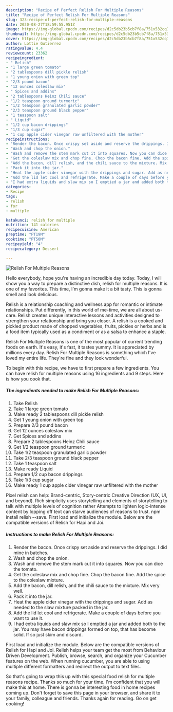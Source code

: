 ```yaml
---
description: "Recipe of Perfect Relish For Multiple Reasons"
title: "Recipe of Perfect Relish For Multiple Reasons"
slug: 323-recipe-of-perfect-relish-for-multiple-reasons
date: 2020-08-27T18:59:55.951Z
image: https://img-global.cpcdn.com/recipes/d2c5db23b5cb7f8a/751x532cq70/relish-for-multiple-reasons-recipe-main-photo.jpg
thumbnail: https://img-global.cpcdn.com/recipes/d2c5db23b5cb7f8a/751x532cq70/relish-for-multiple-reasons-recipe-main-photo.jpg
cover: https://img-global.cpcdn.com/recipes/d2c5db23b5cb7f8a/751x532cq70/relish-for-multiple-reasons-recipe-main-photo.jpg
author: Lottie Gutierrez
ratingvalue: 4.4
reviewcount: 23362
recipeingredient:
- " Relish"
- "1 large green tomato"
- "2 tablespoons dill pickle relish"
- "1 young onion with green top"
- "2/3 pound bacon"
- "12 ounces coleslaw mix"
- " Spices and addins"
- "2 tablespoons Heinz Chili sauce"
- "1/2 teaspoon ground turmeric"
- "1/2 teaspoon granulated garlic powder"
- "2/3 teaspoon ground black pepper"
- "1 teaspoon salt"
- " Liquid"
- "1/2 cup bacon drippings"
- "1/3 cup sugar"
- "1 cup apple cider vinegar raw unfiltered with the mother"
recipeinstructions:
- "Render the bacon. Once crispy set aside and reserve the drippings. I did mine in batches."
- "Wash and chop the onion."
- "Wash and remove the stem mark cut it into squares. Now you can dice the tomato."
- "Get the coleslaw mix and chop fine. Chop the bacon fine. Add the spice to the coleslaw mixture."
- "Add the bacon, dill relish, and the chili sauce to the mixture. Mix very well."
- "Pack it into the jar."
- "Heat the apple cider vinegar with the drippings and sugar. Add as needed to the slaw mixture packed in the jar."
- "Add the lid let cool and refrigerate. Make a couple of days before you want to use it."
- "I had extra liquids and slaw mix so I emptied a jar and added both to the jar. You may have bacon drippings formed on top, that has become solid. If so just skim and discard."
categories:
- Recipe
tags:
- relish
- for
- multiple

katakunci: relish for multiple 
nutrition: 141 calories
recipecuisine: American
preptime: "PT19M"
cooktime: "PT50M"
recipeyield: "4"
recipecategory: Dessert

---
```



![Relish For Multiple Reasons](https://img-global.cpcdn.com/recipes/d2c5db23b5cb7f8a/751x532cq70/relish-for-multiple-reasons-recipe-main-photo.jpg)

Hello everybody, hope you're having an incredible day today. Today, I will show you a way to prepare a distinctive dish, relish for multiple reasons. It is one of my favorites. This time, I'm gonna make it a bit tasty. This is gonna smell and look delicious.

Relish is a relationship coaching and wellness app for romantic or intimate relationships. Put differently, in this world of me-time, we are all about us-care. Relish creates unique interactive lessons and activities designed to strengthen your relationship and bring you closer. A relish is a cooked and pickled product made of chopped vegetables, fruits, pickles or herbs and is a food item typically used as a condiment or as a salsa to enhance a staple.

Relish For Multiple Reasons is one of the most popular of current trending foods on earth. It's easy, it's fast, it tastes yummy. It is appreciated by millions every day. Relish For Multiple Reasons is something which I've loved my entire life. They're fine and they look wonderful.


To begin with this recipe, we have to first prepare a few ingredients. You can have relish for multiple reasons using 16 ingredients and 9 steps. Here is how you cook that.

<!--inarticleads1-->

##### The ingredients needed to make Relish For Multiple Reasons:

1. Take  Relish
1. Take 1 large green tomato
1. Make ready 2 tablespoons dill pickle relish
1. Get 1 young onion with green top
1. Prepare 2/3 pound bacon
1. Get 12 ounces coleslaw mix
1. Get  Spices and addins
1. Prepare 2 tablespoons Heinz Chili sauce
1. Get 1/2 teaspoon ground turmeric
1. Take 1/2 teaspoon granulated garlic powder
1. Take 2/3 teaspoon ground black pepper
1. Take 1 teaspoon salt
1. Make ready  Liquid
1. Prepare 1/2 cup bacon drippings
1. Take 1/3 cup sugar
1. Make ready 1 cup apple cider vinegar raw unfiltered with the mother


Pixel relish can help: Brand-centric, Story-centric Creative Direction (UX, UI, and beyond). Rich simplicity uses storytelling and elements of storytelling to talk with multiple levels of cognition rather Attempts to lighten logic-intense content by lopping off text can starve audiences of reasons to trust. npm install relish --save. First load and initialize the module. Below are the compatible versions of Relish for Hapi and Joi. 

<!--inarticleads2-->

##### Instructions to make Relish For Multiple Reasons:

1. Render the bacon. Once crispy set aside and reserve the drippings. I did mine in batches.
1. Wash and chop the onion.
1. Wash and remove the stem mark cut it into squares. Now you can dice the tomato.
1. Get the coleslaw mix and chop fine. Chop the bacon fine. Add the spice to the coleslaw mixture.
1. Add the bacon, dill relish, and the chili sauce to the mixture. Mix very well.
1. Pack it into the jar.
1. Heat the apple cider vinegar with the drippings and sugar. Add as needed to the slaw mixture packed in the jar.
1. Add the lid let cool and refrigerate. Make a couple of days before you want to use it.
1. I had extra liquids and slaw mix so I emptied a jar and added both to the jar. You may have bacon drippings formed on top, that has become solid. If so just skim and discard.


First load and initialize the module. Below are the compatible versions of Relish for Hapi and Joi. Relish helps your team get the most from Behaviour Driven Development. Publish, browse, search, and organize your Cucumber features on the web. When running cucumber, you are able to using multiple different formatters and redirect the output to text files. 

So that's going to wrap this up with this special food relish for multiple reasons recipe. Thanks so much for your time. I'm confident that you will make this at home. There is gonna be interesting food in home recipes coming up. Don't forget to save this page in your browser, and share it to your family, colleague and friends. Thanks again for reading. Go on get cooking!

